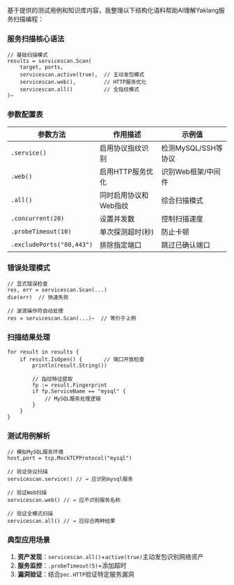 基于提供的测试用例和知识库内容，我整理以下结构化语料帮助AI理解Yaklang服务扫描编程：

### 服务扫描核心语法
```yak
// 基础扫描模式
results = servicescan.Scan(
    target, ports,
    servicescan.active(true),  // 主动发包模式
    servicescan.web(),         // HTTP服务优化
    servicescan.all()          // 全指纹模式
)~
```

### 参数配置表
| 参数方法                 | 作用描述                          | 示例值                     |
|--------------------------|-----------------------------------|---------------------------|
| `.service()`             | 启用协议指纹识别                  | 检测MySQL/SSH等协议       |
| `.web()`                 | 启用HTTP服务优化                  | 识别Web框架/中间件        |
| `.all()`                 | 同时启用协议和Web指纹             | 综合扫描模式              |
| `.concurrent(20)`        | 设置并发数                        | 控制扫描速度              |
| `.probeTimeout(10)`      | 单次探测超时(秒)                  | 防止卡顿                  |
| `.excludePorts("80,443")`| 排除指定端口                      | 跳过已确认端口            |

### 错误处理模式
```yak
// 显式错误检查
res, err = servicescan.Scan(...)
die(err)  // 快速失败

// 波浪操作符自动处理
res = servicescan.Scan(...)~  // 等价于上例
```

### 扫描结果处理
```yak
for result in results {
    if result.IsOpen() {       // 端口开放检查
        println(result.String()) 

        // 指纹特征提取
        fp := result.Fingerprint
        if fp.ServiceName == "mysql" {
            // MySQL服务处理逻辑
        }
    }
}
```

### 测试用例解析
```yak
// 模拟MySQL服务环境
host,port = tcp.MockTCPProtocol("mysql") 

// 验证协议扫描
servicescan.service() // → 应识别mysql服务

// 验证Web扫描 
servicescan.web() // → 应不识别服务名称

// 验证全模式扫描
servicescan.all() // → 应综合两种结果
```

### 典型应用场景
1. **资产发现**：`servicescan.all()`+`active(true)`主动发包识别网络资产
2. **服务监控**：`.probeTimeout(5)`+添加超时
3. **漏洞验证**：结合`poc.HTTP`验证特定服务漏洞